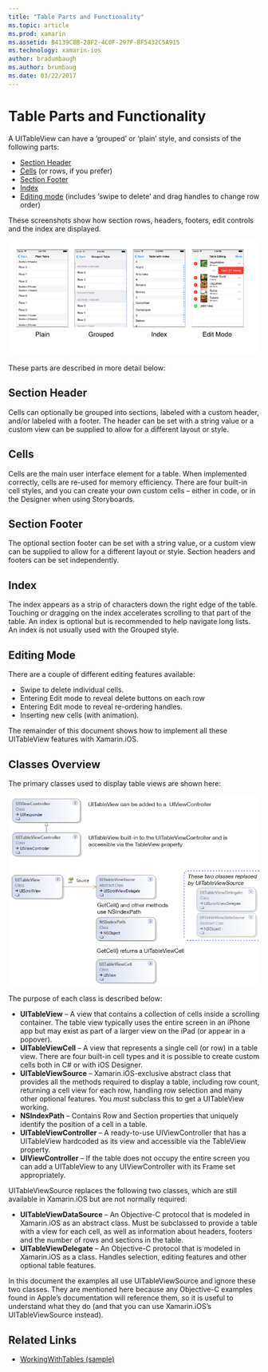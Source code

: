 ```yaml
---
title: "Table Parts and Functionality"
ms.topic: article
ms.prod: xamarin
ms.assetid: B4139C8B-28F2-4C0F-297F-BF5432C5A915
ms.technology: xamarin-ios
author: bradumbaugh
ms.author: brumbaug
ms.date: 03/22/2017
---
```


# Table Parts and Functionality

A UITableView can have a ‘grouped’ or ‘plain’ style, and consists of
the following parts:

-  [Section Header](#Section_Header)
-  [Cells](#Cells) (or rows, if you prefer)
-  [Section Footer](#Section_Footer)
-  [Index](#Index)
-  [Editing mode](#Edit_Features) (includes ‘swipe to delete’ and drag handles to change row order) 


These screenshots show how section rows, headers, footers, edit controls and the index are displayed.

 [ ![](table-parts-and-functionality-images/image1a.png "These screenshots show how section rows, headers, footers, edit controls and the index are displayed")](table-parts-and-functionality-images/image1a.png)

These parts are described in more detail below:

 <a name="Section_Header" />


## Section Header

Cells can optionally be grouped into sections, labeled with a custom header, and/or labeled with a footer. The header can be set with a string value or a custom view can be
supplied to allow for a different layout or style.

 <a name="Cells" />


## Cells

Cells are the main user interface element for a table. When implemented
correctly, cells are re-used for memory efficiency. There are four built-in cell styles, and you can create your own custom cells – either in code, or in the Designer when using Storyboards.


## Section Footer

The optional section footer can be set with a string value, or a custom view can be supplied to allow for a different layout or style. Section headers and footers
can be set independently.

 <a name="Index" />


## Index

The index appears as a strip of characters down the right edge of the table.
Touching or dragging on the index accelerates scrolling to that part of the
table. An index is optional but is recommended to help navigate long lists. An
index is not usually used with the Grouped style.

 <a name="Edit_Features" />


## Editing Mode

There are a couple of different editing features available:

-  Swipe to delete individual cells.
-  Entering Edit mode to reveal delete buttons on each row 
-  Entering Edit mode to reveal re-ordering handles. 
-  Inserting new cells (with animation).


The remainder of this document shows how to implement all these UITableView
features with Xamarin.iOS.

 <a name="Classes_Overview" />


## Classes Overview

The primary classes used to display table views are shown here:

 [ ![](table-parts-and-functionality-images/classdiagram.png "The primary classes used to display table views are shown here")](table-parts-and-functionality-images/classdiagram.png)

The purpose of each class is described below:

-   **UITableView** – A view that contains a collection of cells inside a scrolling container. The table view typically uses the entire screen in an iPhone app but may exist as part of a larger view on the iPad (or appear in a popover). 
-   **UITableViewCell** – A view that represents a single cell (or row) in a table view. There are four built-in cell types and it is possible to create custom cells both in C# or with iOS Designer. 
-   **UITableViewSource** – Xamarin.iOS-exclusive abstract class that provides all the methods required to display a table, including row count, returning a cell view for each row, handling row selection and many other optional features. You  *must* subclass this to get a UITableView working. 
-   **NSIndexPath** – Contains Row and Section properties that uniquely identify the position of a cell in a table. 
-   **UITableViewController** – A ready-to-use UIViewController that has a UITableView hardcoded as its view and accessible via the TableView property. 
-   **UIViewController** – If the table does not occupy the entire screen you can add a UITableView to any UIViewController with its Frame set appropriately. 


UITableViewSource replaces the following two classes, which are still
available in Xamarin.iOS but are not normally required:

-   **UITableViewDataSource** – An Objective-C protocol that is modeled in Xamarin.iOS as an abstract class. Must be subclassed to provide a table with a view for each cell, as well as information about headers, footers and the number of rows and sections in the table. 
-   **UITableViewDelegate** – An Objective-C protocol that is modeled in Xamarin.iOS as a class. Handles selection, editing features and other optional table features. 


In this document the examples all use UITableViewSource and ignore these two
classes. They are mentioned here because any Objective-C examples found in
Apple’s documentation will reference them, so it is useful to understand what
they do (and that you can use Xamarin.iOS’s UITableViewSource instead).


## Related Links

- [WorkingWithTables (sample)](https://developer.xamarin.com/samples/monotouch/WorkingWithTables)
